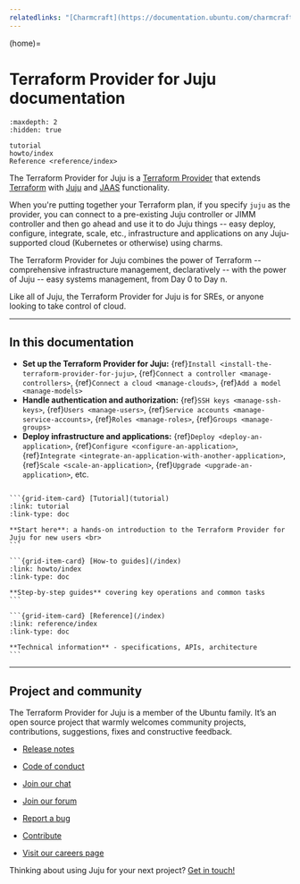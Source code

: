 ```yaml
---
relatedlinks: "[Charmcraft](https://documentation.ubuntu.com/charmcraft/), [Charmlibs](https://canonical-charmlibs.readthedocs-hosted.com/), [Concierge](https://github.com/canonical/concierge), [JAAS](https://documentation.ubuntu.com/jaas/), [Jubilant](https://documentation.ubuntu.com/jubilant/), [Juju](https://documentation.ubuntu.com/juju/), [Ops](https://documentation.ubuntu.com/ops/), [Pebble](https://documentation.ubuntu.com/pebble/)"
---
```


(home)=
# Terraform Provider for Juju documentation

```{toctree}
:maxdepth: 2
:hidden: true

tutorial
howto/index
Reference <reference/index>
```

The Terraform Provider for Juju is a [Terraform Provider](https://developer.hashicorp.com/terraform/language/providers) that extends [Terraform](https://developer.hashicorp.com/terraform) with [Juju](https://documentation.ubuntu.com/juju) and [JAAS](https://documentation.ubuntu.com/jaas) functionality.

When you're putting together your Terraform plan, if you specify `juju` as the provider, you can connect to a pre-existing Juju controller or JIMM controller and then go ahead and use it to do Juju things -- easy deploy, configure, integrate, scale, etc., infrastructure and applications on any Juju-supported cloud (Kubernetes or otherwise) using charms.

The Terraform Provider for Juju combines the power of Terraform -- comprehensive infrastructure management, declaratively -- with the power of Juju -- easy systems management, from Day 0 to Day n.

Like all of Juju, the Terraform Provider for Juju is for SREs, or anyone looking to take control of cloud.

---------

## In this documentation

- **Set up the Terraform Provider for Juju:** {ref}`Install <install-the-terraform-provider-for-juju>`, {ref}`Connect a controller <manage-controllers>`, {ref}`Connect a cloud <manage-clouds>`, {ref}`Add a model <manage-models>`
- **Handle authentication and authorization:** {ref}`SSH keys <manage-ssh-keys>`, {ref}`Users <manage-users>`, {ref}`Service accounts <manage-service-accounts>`, {ref}`Roles <manage-roles>`, {ref}`Groups <manage-groups>`
- **Deploy infrastructure and applications:** {ref}`Deploy <deploy-an-application>`, {ref}`Configure <configure-an-application>`, {ref}`Integrate <integrate-an-application-with-another-application>`, {ref}`Scale <scale-an-application>`, {ref}`Upgrade <upgrade-an-application>`, etc.

````{grid} 1 1 1 1

```{grid-item-card} [Tutorial](tutorial)
:link: tutorial
:link-type: doc

**Start here**: a hands-on introduction to the Terraform Provider for Juju for new users <br>
```

```{grid-item-card} [How-to guides](/index)
:link: howto/index
:link-type: doc

**Step-by-step guides** covering key operations and common tasks
```

```{grid-item-card} [Reference](/index)
:link: reference/index
:link-type: doc

**Technical information** - specifications, APIs, architecture
```
````

---------

<!-- {ref}`tutorial-plan` | {ref}`tutorial-deploy-configure-integrate` | {ref}`tutorial-scale` -->


## Project and community

The Terraform Provider for Juju is a member of the Ubuntu family. It’s an open source project that warmly welcomes community projects, contributions, suggestions, fixes and constructive feedback.

* [Release notes](https://github.com/juju/terraform-provider-juju/releases )

* [Code of conduct](https://ubuntu.com/community/ethos/code-of-conduct)

* [Join our chat](https://matrix.to/#/#terraform-provider-juju:ubuntu.com)

* [Join our forum](https://discourse.charmhub.io/)

* [Report a bug](https://github.com/juju/terraform-provider-juju/issues/new?title=doc%3A+ADD+A+TITLE&body=DESCRIBE+THE+ISSUE%0A%0A---%0ADocument:%20index.md)

* [Contribute](https://github.com/juju/terraform-provider-juju/blob/main/CONTRIBUTING.md)

* [Visit our careers page](https://canonical.com/careers)

Thinking about using Juju for your next project? [Get in touch!](https://canonical.com/contact-us)
